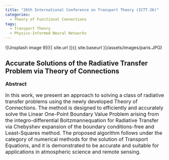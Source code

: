 ```yaml
---
title: "26th International Conference on Transport Theory (ICTT-26)"
categories:
  - Theory of Functional Connections
tags:
  - Transport Theory
  - Physics-Informed Neural Networks
---
```




![Unsplash image 9]({{ site.url }}{{ site.baseurl }}/assets/images/paris.JPG)

<h2>
Accurate Solutions of the Radiative Transfer Problem via Theory of Connections
</h2>

<font size="3">

<strong>Abstract</strong>

In this work, we present an approach to solving a class of radiative transfer problems using the newly developed Theory of Connections. The method is designed to efficiently and accurately solve the Linear One-Point Boundary Value Problem  arising from the integro-differential Boltzmannequation for Radiative Transfer via Chebyshev expansion of the boundary conditions-free and Least-Squares method. The proposed algorithm follows under the category of numerical methods for the solution of Transport Equations, and it is demonstrated to be accurate and suitable for applications in atmospheric science and remote sensing.

</font>

